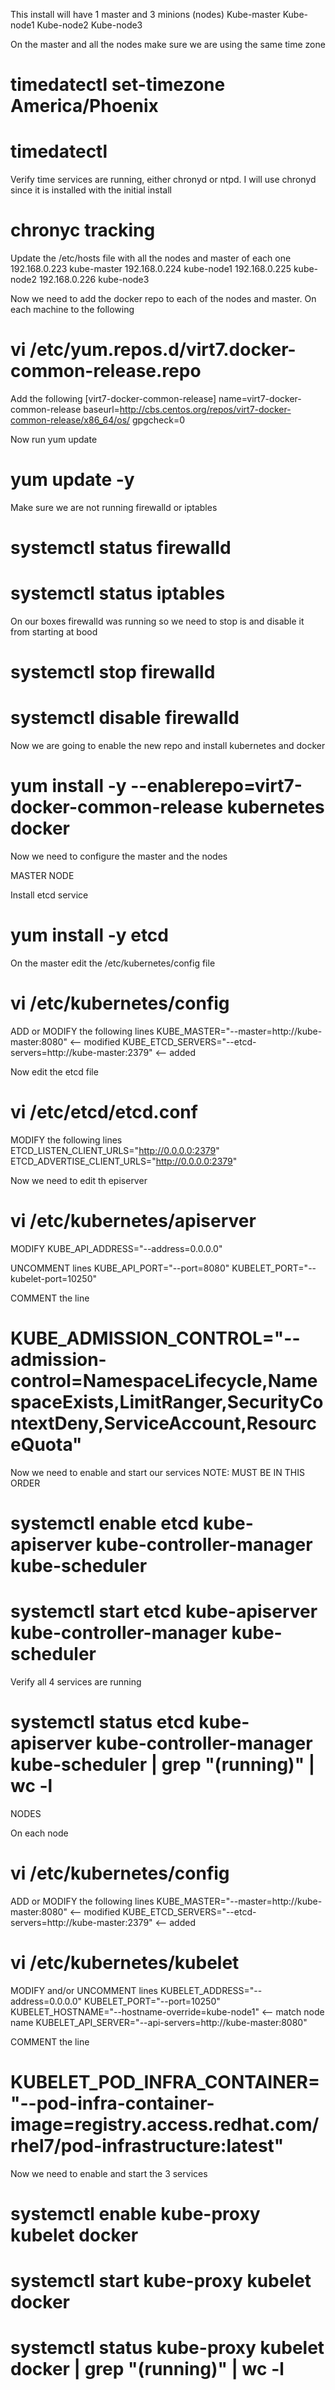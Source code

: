This install will have 1 master and 3 minions (nodes)
Kube-master
Kube-node1
Kube-node2
Kube-node3

On the master and all the nodes make sure we are using the same time zone
# timedatectl set-timezone America/Phoenix
# timedatectl

Verify time services are running, either chronyd or ntpd. I will use chronyd since it is installed with the initial install
# chronyc tracking

Update the /etc/hosts file with all the nodes and master of each one
192.168.0.223   kube-master
192.168.0.224   kube-node1
192.168.0.225   kube-node2
192.168.0.226   kube-node3

Now we need to add the docker repo to each of the nodes and master. On each machine to the following
# vi /etc/yum.repos.d/virt7.docker-common-release.repo

Add the following
[virt7-docker-common-release]
name=virt7-docker-common-release
baseurl=http://cbs.centos.org/repos/virt7-docker-common-release/x86_64/os/
gpgcheck=0

Now run yum update
# yum update -y

Make sure we are not running firewalld or iptables
# systemctl status firewalld
# systemctl status iptables

On our boxes firewalld was running so we need to stop is and disable it from starting at bood
# systemctl stop firewalld
# systemctl disable firewalld

Now we are going to enable the new repo and install kubernetes and docker
# yum install -y --enablerepo=virt7-docker-common-release kubernetes docker


Now we need to configure the master and the nodes


MASTER NODE 

Install etcd service
# yum install -y etcd


On the master edit the /etc/kubernetes/config file
# vi /etc/kubernetes/config

ADD or MODIFY the following lines
KUBE_MASTER="--master=http://kube-master:8080"                            <-- modified
KUBE_ETCD_SERVERS="--etcd-servers=http://kube-master:2379"      <-- added

Now edit the etcd file
# vi /etc/etcd/etcd.conf

MODIFY the following lines
ETCD_LISTEN_CLIENT_URLS="http://0.0.0.0:2379"
ETCD_ADVERTISE_CLIENT_URLS="http://0.0.0.0:2379"

Now we need to edit th episerver
# vi /etc/kubernetes/apiserver

MODIFY
KUBE_API_ADDRESS="--address=0.0.0.0"

UNCOMMENT lines
KUBE_API_PORT="--port=8080"
KUBELET_PORT="--kubelet-port=10250"

COMMENT the line
# KUBE_ADMISSION_CONTROL="--admission-control=NamespaceLifecycle,NamespaceExists,LimitRanger,SecurityContextDeny,ServiceAccount,ResourceQuota"

Now we need to enable and start our services NOTE: MUST BE IN THIS ORDER
# systemctl enable etcd kube-apiserver kube-controller-manager kube-scheduler
# systemctl start etcd kube-apiserver kube-controller-manager kube-scheduler

Verify all 4 services are running
# systemctl status etcd kube-apiserver kube-controller-manager kube-scheduler | grep "(running)" | wc -l


NODES

On each node
# vi /etc/kubernetes/config

ADD or MODIFY the following lines
KUBE_MASTER="--master=http://kube-master:8080"                            <-- modified
KUBE_ETCD_SERVERS="--etcd-servers=http://kube-master:2379"      <-- added

# vi /etc/kubernetes/kubelet

MODIFY and/or UNCOMMENT lines
KUBELET_ADDRESS="--address=0.0.0.0"
KUBELET_PORT="--port=10250"
KUBELET_HOSTNAME="--hostname-override=kube-node1"              <-- match node name
KUBELET_API_SERVER="--api-servers=http://kube-master:8080"

COMMENT the line
# KUBELET_POD_INFRA_CONTAINER="--pod-infra-container-image=registry.access.redhat.com/rhel7/pod-infrastructure:latest"

Now we need to enable and start the 3 services
# systemctl enable kube-proxy kubelet docker
# systemctl start kube-proxy kubelet docker
# systemctl status kube-proxy kubelet docker | grep "(running)" | wc -l













